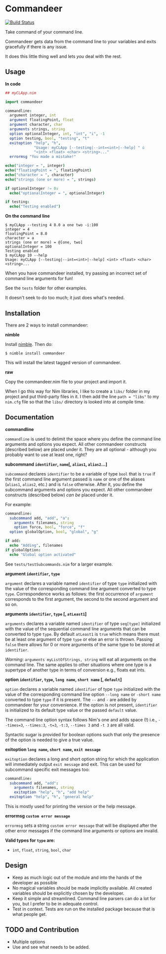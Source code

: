 Commandeer
==========

[![Build Status](https://circleci.com/gh/fenekku/commandeer/tree/master.png?style=shield&circle-token=7697da2b7caad879ca17ab6ea7acf8729163a06b)](https://circleci.com/gh/fenekku/commandeer)

Take command of your command line.

Commandeer gets data from the command line to your variables and exits
gracefully if there is any issue.

It does this little thing well and lets *you* deal with the rest.


Usage
-----

**In code**

```nim
## myCLApp.nim

import commandeer

commandline:
  argument integer, int
  argument floatingPoint, float
  argument character, char
  arguments strings, string
  option optionalInteger, int, "int", "i", -1
  option testing, bool, "testing", "t"
  exitoption "help", "h",
             "Usage: myCLApp [--testing|--int=<int>|--help] " &
             "<int> <float> <char> <string>..."
  errormsg "You made a mistake!"

echo("integer = ", integer)
echo("floatingPoint = ", floatingPoint)
echo("character = ", character)
echo("strings (one or more) = ", strings)

if optionalInteger != 0:
  echo("optionalInteger = ", optionalInteger)

if testing:
  echo("Testing enabled")

```

**On the command line**

```
$ myCLApp --testing 4 8.0 a one two -i:100
integer = 4
floatingPoint = 8.0
character = a
strings (one or more) = @[one, two]
optionalInteger = 100
Testing enabled
$ myCLApp 10 --help
Usage: myCLApp [--testing|--int=<int>|--help] <int> <float> <char> <string>...
```

When you have commandeer installed, try passing an incorrect set of
command line arguments for fun!

See the `tests` folder for other examples.

It doesn't seek to do too much; it just does what's needed.


Installation
------------

There are 2 ways to install commandeer:

**nimble**

Install [nimble](https://github.com/nim-lang/nimble). Then do:

    $ nimble install commandeer

This will install the latest tagged version of commandeer.

**raw**

Copy the commandeer.nim file to your project and import it.

When I go this way for Nim libraries, I like to create a `libs/`
folder in my project and put third-party files in it. I then add the
line `path = "libs"` to my `nim.cfg` file so that the `libs/`
directory is looked into at compile time.


Documentation
-------------

**commandline**

`commandline` is used to delimit the space where you define the command line
arguments and options you expect. All other commandeer constructs (described below)
are placed under it. They are all optional - although you probably want to use
at least one, right?

**subcommand `identifier`, `name`[, `alias1`, `alias2`...]**

`subcommand` declares `identifier` to be a variable of type `bool` that is `true`
if the first command line argument passed is `name` or one of the aliases (`alias1`, `alias2`, etc.) and is `false` otherwise.
After it, you define the subcommand arguments and options you expect.
All other commandeer constructs (described below) *can be* placed under it.

For example:

```nim
commandline:
  subcommand add, "add", "a":
    arguments filenames, string
    option force, bool, "force", "f"
  option globalOption, bool, "global", "g"

if add:
  echo "Adding", filenames
if globalOption:
  echo "Global option activated"
```

See `tests/testSubcommands.nim` for a larger example.

**argument `identifier`, `type`**

`argument` declares a variable named `identifier` of type `type` initialized with
the value of the corresponding command line argument converted to type `type`.
Correspondence works as follows: the first occurrence of `argument` corresponds
to the first argument, the second to the second argument and so on.


**arguments `identifier`, `type` [, `atLeast1`]**

`arguments` declares a variable named `identifier` of type `seq[type]` initialized with
the value of the sequential command line arguments that can be converted to type `type`.
By default `atLeast1` is `true` which means there must be at least one argument of type
`type` or else an error is thrown. Passing `false` there allows for 0 or more arguments of the
same type to be stored at `identifier`.

*Warning*: `arguments myListOfStrings, string` will eat all arguments on
the command line. The same applies to other situations where one type is
a supertype of another type in terms of conversion e.g., floats eat ints.


**option `identifier`, `type`, `long name`, `short name` [, `default`]**

`option` declares a variable named `identifier` of type `type` initialized with
the value of the corresponding command line option `--long name` or `-short name`
converted to type `type` if it is present. The `--` and `-` are added
by commandeer for your convenience. If the option is not present,
`identifier` is initialized to its default type value or the passed
`default` value.

The command line option syntax follows Nim's one and adds space (!) i.e.,
`--times=3`, `--times:3`, `-t=3`, `-t:3`, `--times 3` and `-t 3` are all valid.

Syntactic sugar is provided for boolean options such that only the presence of
the option is needed to give a true value.


**exitoption `long name`, `short name`, `exit message`**

`exitoption` declares a long and short option string for which the application
will immediately output `exit message` and exit. This can be used for subcommand specific exit messages too:

```nim
commandline:
  subcommand add, "add":
    arguments filenames, string
    exitoption "help", "h", "add help"
  exitoption "help", "h", "general help"
```

This is mostly used for printing the version or the help message.


**errormsg `custom error message`**

`errormsg` sets a string `custom error message` that will be displayed after the other error messages if the command line arguments or options are invalid.


**Valid types for `type` are:**

- `int`, `float`, `string`, `bool`, `char`


Design
------

- Keep as much logic out of the module and into the hands of
  the developer as possible
- No magical variables should be made implicitly available. All created
  variables should be explicitly chosen by the developer.
- Keep it simple and streamlined. Command line parsers can do a lot for
  you, but I prefer to be in adequate control.
- Test in context. Tests are run on the installed package because that
  is what people get.


TODO and Contribution
---------------------

- Multiple options
- Use and see what needs to be added.
